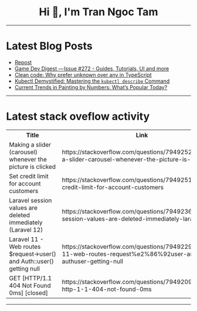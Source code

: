 <h1 align="center">Hi 👋, I'm Tran Ngoc Tam</h1>

---

# Latest Blog Posts 
<!-- BLOG-POST-LIST:START -->
- [Repost](https://dev.to/caiofilipee/-pi2)
- [Game Dev Digest — Issue #272 - Guides, Tutorials, UI and more](https://dev.to/gamedevdigest/game-dev-digest-issue-272-guides-tutorials-ui-and-more-2lfn)
- [Clean code: Why prefer unknown over any in TypeScript](https://dev.to/56_kode/clean-code-why-prefer-unknown-over-any-in-typescript-50mc)
- [Kubectl Demystified: Mastering the `kubectl describe` Command](https://dev.to/naveens16/kubectl-demystified-mastering-the-kubectl-describe-command-46hl)
- [Current Trends in Painting by Numbers: What’s Popular Today?](https://dev.to/pbnca/current-trends-in-painting-by-numbers-whats-popular-today-4mi3)
<!-- BLOG-POST-LIST:END -->

---

# Latest stack oveflow activity
<table>
  <tr><th>Title</th><th>Link</th></tr>
  <!-- STACKOVERFLOW:START --><tr><td>Making a slider &lpar;carousel&rpar; whenever the picture is clicked</td><td>https://stackoverflow.com/questions/79492521/making-a-slider-carousel-whenever-the-picture-is-clicked</td></tr><tr><td>Set credit limit for account customers</td><td>https://stackoverflow.com/questions/79492512/set-credit-limit-for-account-customers</td></tr><tr><td>Laravel session values are deleted immediately &lpar;Laravel 12&rpar;</td><td>https://stackoverflow.com/questions/79492360/laravel-session-values-are-deleted-immediately-laravel-12</td></tr><tr><td>Laravel 11 - Web routes $request→user&lpar;&rpar; and Auth::user&lpar;&rpar; getting null</td><td>https://stackoverflow.com/questions/79492293/laravel-11-web-routes-request%e2%86%92user-and-authuser-getting-null</td></tr><tr><td>GET [HTTP/1.1 404 Not Found 0ms] [closed]</td><td>https://stackoverflow.com/questions/79492098/get-http-1-1-404-not-found-0ms</td></tr><!-- STACKOVERFLOW:END -->
</table>

---


